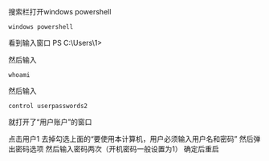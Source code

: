 
搜索栏打开windows powershell

```
windows powershell
```


看到输入窗口
PS C:\Users\1>

然后输入
```
whoami
```
然后输入
```
control userpasswords2
```
就打开了“用户账户”的窗口

点击用户1
去掉勾选上面的“要使用本计算机，用户必须输入用户名和密码”
然后弹出密码选项
然后输入密码两次（开机密码一般设置为1）
确定后重启



